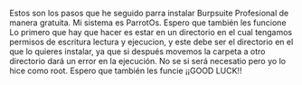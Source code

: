 Estos son los pasos que he seguido parra instalar Burpsuite Profesional de manera gratuita. Mi sistema es ParrotOs.
Espero que también les funcione
Lo primero que hay que hacer es estar en un directorio en el cual tengamos permisos de escritura lectura y ejecucion, y este debe ser el directorio en el que lo quieres instalar, ya que si después movemos la carpeta a otro directorio dará un error en la ejecución.
No se si será necesatio pero yo lo hice como root.
Espero que también les funcie ¡¡GOOD LUCK!!
